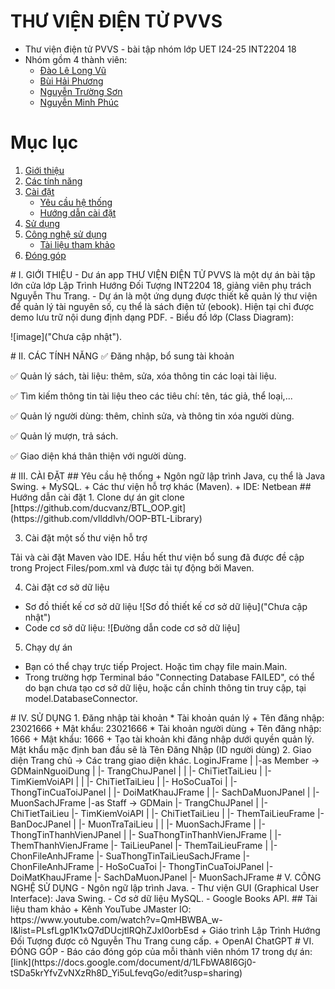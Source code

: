  # THƯ VIỆN ĐIỆN TỬ PVVS
 - Thư viện điện tử PVVS - bài tập nhóm lớp UET I24-25 INT2204 18
 - Nhóm gồm 4 thành viên: 
   + [Đào Lê Long Vũ](https://github.com/vllddlvh)
   + [Bùi Hải Phương](https://github.com/PhuongBui69)
   + [Nguyễn Trường Sơn](https://github.com/NostagiGuideuS)
   + [Nguyễn Minh Phúc](https://github.com/nguyenminhphuc1209)
# Mục lục
1. [Giới thiệu](#intro)
2. [Các tính năng](#issue)
3. [Cài đặt](#install)
    - [Yêu cầu hệ thống](#system-requirement)
    - [Hướng dẫn cài đặt](#tutorial)
4. [Sử dụng](#using)
5. [Công nghệ sử dụng](#technique)
    - [Tài liệu tham khảo](#references)
6. [Đóng góp](#contribute)

<a name = "intro">
# I. GIỚI THIỆU
- Dư án app THƯ VIỆN ĐIỆN TỬ PVVS là một dự án bài tập lớn cửa lớp Lập Trình Hướng Đối Tượng INT2204 18, giảng viên phụ trách Nguyễn Thu Trang.
- Dự án là một ứng dụng được thiết kế quản lý thư viện để quản lý tài nguyên số, cụ thể là sách điện tử (ebook). Hiện tại chỉ được demo lưu trữ nội dung định dạng PDF.
- Biểu đồ lớp (Class Diagram):

   ![image]("Chưa cập nhật").

<a name = "issue">
# II. CÁC TÍNH NĂNG
✅ Đăng nhập, bổ sung tài khoản

:white_check_mark: Quản lý sách, tài liệu: thêm, sửa, xóa thông tin các loại tài liệu.

:white_check_mark: Tìm kiếm thông tin tài liệu theo các tiêu chí: tên, tác giả, thể loại,...

:white_check_mark: Quản lý người dùng: thêm, chỉnh sửa, và thông tin xóa người dùng.

:white_check_mark: Quản lý mượn, trả sách.

:white_check_mark: Giao diện khá thân thiện với người dùng. 

<a name = "install">
# III. CÀI ĐẶT
## Yêu cầu hệ thống
  +  Ngôn ngữ lập trình Java, cụ thể là Java Swing.
  +  MySQL.
  +  Các thư viện hỗ trợ khác (Maven).
  +  IDE: Netbean

<a name = "tutorial">
## Hướng dẫn cài đặt
  1. Clone dự án
  git clone [https://github.com/ducvanz/BTL_OOP.git](https://github.com/vllddlvh/OOP-BTL-Library)

  3. Cài đặt một số thư viện hỗ trợ
 
  Tải và cài đặt Maven vào IDE. Hầu hết thư viện bổ sung đã được đề cập trong Project Files/pom.xml và được tải tự động bởi Maven.

  4. Cài đặt cơ sở dữ liệu
   + Sơ đồ thiết kế cơ sở dữ liệu
       ![Sơ đồ thiết kế cơ sở dữ liệu]("Chưa cập nhật")
   + Code cơ sở dữ liệu:
     ![Đường dẫn code cơ sở dữ liệu]
     
  5. Chạy dự án
  - Bạn có thể chạy trực tiếp Project. Hoặc tìm chạy file main.Main.
  - Trong trường hợp Terminal báo "Connecting Database FAILED", có thể do bạn chưa tạo cơ sở dữ liệu, hoặc cần chỉnh thông tin truy cập, tại model.DatabaseConnector.

<a name = "using">
# IV. SỬ DỤNG
1. Đăng nhập tài khoản
* Tài khoản quán lý 
   + Tên đăng nhập: 23021666
   + Mật khẩu: 23021666
* Tài khoản người dùng
   + Tên đăng nhập: 1666
   + Mật khẩu: 1666
   + Tạo tài khoản khi đăng nhập dưới quyền quản lý. Mật khẩu mặc định ban đầu sẽ là Tên Đăng Nhập (ID người dùng)
2. Giao diện
Trang chủ -> Các trang giao diện khác.
LoginJFrame 
|
|-as Member -> GDMainNguoiDung 
|		|- TrangChuJPanel
|		|      	|- ChiTietTaiLieu
|		|- TimKiemVoiAPI
|   |       |- ChiTietTaiLieu
|		|- HoSoCuaToi 
|			      |- ThongTinCuaToiJPanel
|                      |- DoiMatKhauJFrame
|			      |- SachDaMuonJPanel
|                    |- MuonSachJFrame
|-as Staff -> GDMain
		|- TrangChuJPanel
		|	      |- ChiTietTaiLieu
 		|- TimKiemVoiAPI
    |       |- ChiTietTaiLieu
    |               |- ThemTaiLieuFrame
		|- BanDocJPanel
		|	      |- MuonTraTaiLieu
		|	      |	      |- MuonSachJFrame
		|	      |- ThongTinThanhVienJPanel
		|		            |- SuaThongTinThanhVienJFrame
		|		            |- ThemThanhVienJFrame
		|- TaiLieuPanel
			    |- ThemTaiLieuFrame
				  |         |- ChonFileAnhJFrame
			    |- SuaThongTinTaiLieuSachJFrame
  				          |- ChonFileAnhJFrame
				  |- HoSoCuaToi 
			              |- ThongTinCuaToiJPanel
                            |- DoiMatKhauJFrame
			              |- SachDaMuonJPanel
                            |- MuonSachJFrame

<a name = "technique">
# V. CÔNG NGHỆ SỬ DỤNG
  - Ngôn ngữ lập trình Java.
  - Thư viện GUI (Graphical User Interface): Java Swing.
  - Cơ sở dữ liệu MySQL.
  - Google Books API. 

<a name = "references">
 ## Tài liệu tham khảo
   + Kênh YouTube JMaster IO: https://www.youtube.com/watch?v=QmHBWBA_w-I&list=PLsfLgp1K1xQ7dDUcjtlRQhZJxl0orbEsd
   + Giáo trình Lập Trình Hướng Đối Tượng được cô Nguyễn Thu Trang cung cấp.
   + OpenAI ChatGPT

<a name = "contribute">
# VI. ĐÓNG GÓP
- Báo cáo đóng góp của mỗi thành viên nhóm 17 trong dự án: [link](https://docs.google.com/document/d/1LFbWA8I6Gj0-tSDa5krYfvZvNXzRh8D_Yi5uLfevqGo/edit?usp=sharing)
